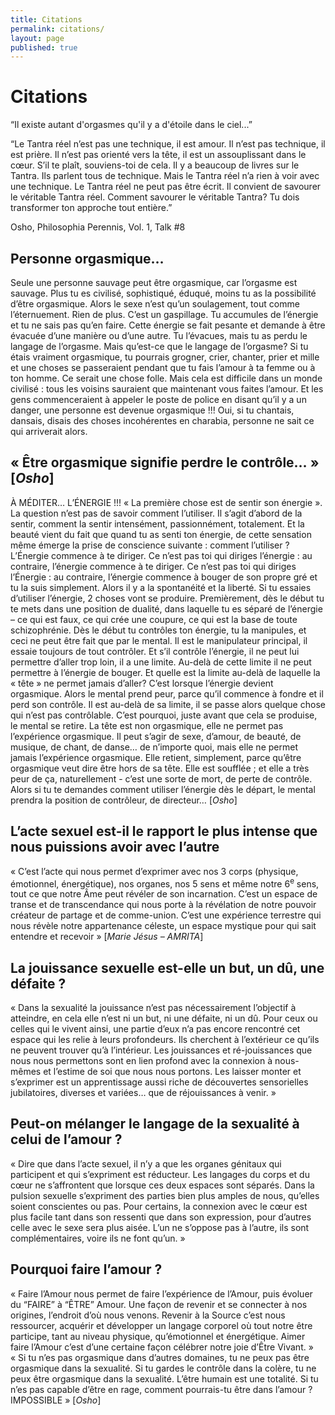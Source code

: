 ```yaml
---
title: Citations
permalink: citations/
layout: page
published: true
---
```


# Citations

“Il existe autant d'orgasmes qu'il y a d'étoile dans le ciel...”

“Le Tantra réel n’est pas une technique, il est amour. Il n’est pas technique, il est prière. Il n’est pas orienté vers la tête, il est un assouplissant dans le cœur. S’il te plaît, souviens-toi de cela. Il y a beaucoup de livres sur le Tantra. Ils parlent tous de technique. Mais le Tantra réel n’a rien à voir avec une technique. Le Tantra réel ne peut pas être écrit. Il convient de savourer le véritable Tantra réel. Comment savourer le véritable Tantra? Tu dois transformer ton approche tout entière.”

Osho, Philosophia Perennis, Vol. 1, Talk #8


## Personne orgasmique…
Seule une personne sauvage peut être orgasmique, car l’orgasme est sauvage.
Plus tu es civilisé, sophistiqué, éduqué, moins tu as la possibilité d’être orgasmique. Alors le sexe n’est qu’un soulagement, tout comme l’éternuement. Rien de plus. C’est un gaspillage. Tu accumules de l’énergie et tu ne sais pas qu’en faire. Cette énergie se fait pesante et demande à être évacuée d’une manière ou d’une autre. Tu l’évacues, mais tu as perdu le langage de l’orgasme.
Mais qu’est-ce que le langage de l’orgasme? Si tu étais vraiment orgasmique, tu pourrais grogner, crier, chanter, prier et mille et une choses se passeraient pendant que tu fais l’amour à ta femme ou à ton homme. Ce serait une chose folle. Mais cela est difficile dans un monde civilisé : tous les voisins sauraient que maintenant vous faites l’amour. Et les gens commenceraient à appeler le poste de police en disant qu’il y a un danger, une personne est devenue orgasmique !!!
Oui, si tu chantais, dansais, disais des choses incohérentes en charabia, personne ne sait ce qui arriverait alors.


## « Être orgasmique signifie perdre le contrôle… » [*Osho*]
À MÉDITER… L’ÉNERGIE !!!
« La première chose est de sentir son énergie ». La question n’est pas de savoir comment l’utiliser. Il s’agit d’abord de la sentir, comment la sentir intensément, passionnément, totalement. Et la beauté vient du fait que quand tu as senti ton énergie, de cette sensation même émerge la prise de conscience suivante : comment l’utiliser ? L’Énergie commence à te diriger. Ce n’est pas toi qui diriges l’énergie : au contraire, l’énergie commence à te diriger. Ce n’est pas toi qui diriges l’Énergie : au contraire, l’énergie commence à bouger de son propre gré et tu la suis simplement. Alors il y a la spontanéité et la liberté.
Si tu essaies d’utiliser l’énergie, 2 choses vont se produire. Premièrement, dès le début tu te mets dans une position de dualité, dans laquelle tu es séparé de l’énergie – ce qui est faux, ce qui crée une coupure, ce qui est la base de toute schizophrénie. Dès le début tu contrôles ton énergie, tu la manipules, et ceci ne peut être fait que par le mental. Il est le manipulateur principal, il essaie toujours de tout contrôler. Et s’il contrôle l’énergie, il ne peut lui permettre d’aller trop loin, il a une limite. Au-delà de cette limite il ne peut permettre à l’énergie de bouger. Et quelle est la limite au-delà de laquelle la « tête » ne permet jamais d’aller? C’est lorsque l’énergie devient orgasmique. Alors le mental prend peur, parce qu’il commence à fondre et il perd son contrôle. Il est au-delà de sa limite, il se passe alors quelque chose qui n’est pas contrôlable. C’est pourquoi, juste avant que cela se produise, le mental se retire.
La tête est non orgasmique, elle ne permet pas l’expérience orgasmique. Il peut s’agir de sexe, d’amour, de beauté, de musique, de chant, de danse… de n’importe quoi, mais elle ne permet jamais l’expérience orgasmique. Elle retient, simplement, parce qu’être orgasmique veut dire être hors de sa tête. Elle est soufflée ; et elle a très peur de ça, naturellement - c’est une sorte de mort, de perte de contrôle.
Alors si tu te demandes comment utiliser l’énergie dès le départ, le mental prendra la position de contrôleur, de directeur…
[*Osho*]


## L’acte sexuel est-il le rapport le plus intense que nous puissions avoir avec l’autre
« C’est l’acte qui nous permet d’exprimer avec nos 3 corps (physique, émotionnel, énergétique), nos organes, nos 5 sens et même notre 6<sup>e</sup> sens, tout ce que notre Âme peut révéler de son incarnation. C’est un espace de transe et de transcendance qui nous porte à la révélation de notre pouvoir créateur de partage et de comme-union. C’est une expérience terrestre qui nous révèle notre appartenance céleste, un espace mystique pour qui sait entendre et recevoir »
[*Marie Jésus – AMRITA*]


## La jouissance sexuelle est-elle un but, un dû, une défaite ?
« Dans la sexualité la jouissance n’est pas nécessairement l’objectif à atteindre, en cela elle n’est ni un but, ni une défaite, ni un dû. Pour ceux ou celles qui le vivent ainsi, une partie d’eux n’a pas encore rencontré cet espace qui les relie à leurs profondeurs. Ils cherchent à l’extérieur ce qu’ils ne peuvent trouver qu’à l’intérieur.
Les jouissances et ré-jouissances que nous nous permettons sont en lien profond avec la connexion à nous-mêmes et l’estime de soi que nous nous portons. Les laisser monter et s’exprimer est un apprentissage aussi riche de découvertes sensorielles jubilatoires, diverses et variées… que de réjouissances à venir. »


## Peut-on mélanger le langage de la sexualité à celui de l’amour ?
« Dire que dans l’acte sexuel, il n’y a que les organes génitaux qui participent et qui s’expriment est réducteur. Les langages du corps et du cœur ne s’affrontent que lorsque ces deux espaces sont séparés.
Dans la pulsion sexuelle s’expriment des parties bien plus amples de nous, qu’elles soient conscientes ou pas. Pour certains, la connexion avec le cœur est plus facile tant dans son ressenti que dans son expression, pour d’autres celle avec le sexe sera plus aisée. L’un ne s’oppose pas à l’autre, ils sont complémentaires, voire ils ne font qu’un. »


## Pourquoi faire l’amour ?
« Faire l’Amour nous permet de faire l’expérience de l’Amour, puis évoluer du “FAIRE” à “ÊTRE” Amour. Une façon de revenir et se connecter à nos origines, l’endroit d’où nous venons. Revenir à la Source c’est nous ressourcer, acquérir et développer un langage corporel où tout notre être participe, tant au niveau physique, qu’émotionnel et énergétique. Aimer faire l’Amour c’est d’une certaine façon célébrer notre joie d’Être Vivant. »
« Si tu n’es pas orgasmique dans d’autres domaines, tu ne peux pas être orgasmique dans la sexualité. Si tu gardes le contrôle dans la colère, tu ne peux être orgasmique dans la sexualité. L’être humain est une totalité. Si tu n’es pas capable d’être en rage, comment pourrais-tu être dans l’amour ? IMPOSSIBLE »
[*Osho*]



